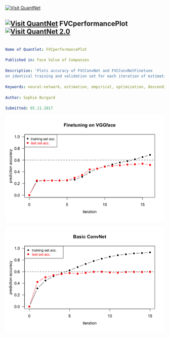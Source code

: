 [<img src="https://github.com/QuantLet/Styleguide-and-FAQ/blob/master/pictures/banner.png" width="888" alt="Visit QuantNet">](http://quantlet.de/)

## [<img src="https://github.com/QuantLet/Styleguide-and-FAQ/blob/master/pictures/qloqo.png" alt="Visit QuantNet">](http://quantlet.de/) **FVCperformancePlot** [<img src="https://github.com/QuantLet/Styleguide-and-FAQ/blob/master/pictures/QN2.png" width="60" alt="Visit QuantNet 2.0">](http://quantlet.de/)

```yaml

Name of Quantlet: FVCperformancePlot

Published in: Face Value of Companies

Description: 'Plots accuracy of FVCConvNet and FVCConvNetFinetune 
on identical training and validation set for each iteration of estimation'

Keywords: neural-network, estimation, empirical, optimization, descending-gradients, plot

Author: Sophie Burgard

Submitted: 05.11.2017


```

![Picture1](FVCperformance-2.png)

![Picture2](FVCperformance.png)